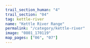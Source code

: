 ```yaml
---
trail_section_human: "4"
trail_section: "04"
tag: kettle-river
name: "Kettle River Range"
permalink: "/category/kettle-river"
image: "0801_170119"
map_pages: ["06", "07"]
---
```

